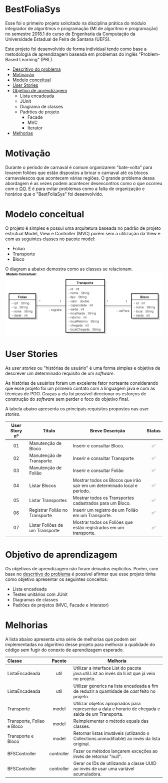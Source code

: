 # BestFoliaSys

Esse foi o primeiro projeto solicitado na disciplina prática do módulo integrador de algoritmos 
e programação (MI de algoritmo e programação) no semestre 2018.1 do curso de Engenharia da Computação
da Universidade Estadual de Feira de Santana (UEFS).

  Este projeto foi desenvolvido de forma individual tendo como base a metodologia de aprendizagem baseada em problemas 
  do inglês "Problem-Based Learning" (PBL).

- [Descritivo do problema](https://is.gd/problem_description)
- [Motivação](#motivação)
- [Modelo conceitual](#modelo-conceitual)
- [User Stories](#user-stories)
- [Objetivo de aprendizagem](#objetivo-de-aprendizagem)
  - Lista encadeada
  - JUnit
  - Diagrama de classes
  - Padrões de projeto
    - Facade
    - MVC
    - Iterator
- [Melhorias](#melhorias)

# Motivação
Durante o período de carnaval é comum organizarem "bate-volta" para levarem 
foliões que estão dispostos a bricar o carnaval até os blocos carnavalescos que
acontecem várias regiões. O grande problema dessa abordagem é as vezes podem
acontecer desencontros como o que ocorreu com o 
[OO](#https://is.gd/problem_description). E é para evitar problemas como 
a falta de organização e horários que o "BestFoliaSys" foi desenvolvido.

# Modelo conceitual
O projeto é simples e possui uma arquitetura baseada no padrão de projeto 
estrutual Model, View e Controller (MVC) porém sem a utilização da View e com 
as seguintes classes no pacote model: 
- Foliao
- Transporte
- Bloco

O diagram a abaixo demostra como as classes se relacionam.
![Modelo conceitual](https://github.com/UellingtonDamasceno/BestFoliaSys/blob/master/res/modelo%20conceitual.png)


# User Stories
As *user stories* ou "histórias de usuário" é uma forma simples e objetiva
de descrever um determinado requisito de um *software*. 

As histórias de usuários foram um excelente fator norteante considerando
que esse projeto foi um primeiro contato com a linguagem java e com as técnicas 
de POO. Graças a ela foi possível direcionar os esforços de construção do 
*software* sem perder o foco do objetivo final.

A tabela abaixo apresenta os principais requisitos propostos nas *user stories*.

| User Story nº | Título | Breve Descrição | Status | 
|:-------------:|--------|-----------------|:------:|
| 01 | Manutenção de Bloco | Inserir e consultar Bloco. | ✅ |
| 02 | Manutenção de Transporte | Inserir e consultar Transporte | ✅ |
| 03 | Manutenção de Folião | Inserir e consultar Folião | ✅ |
| 04 | Listar Blocos | Mostrar todos os Blocos que irão sair em um determinado local e período. | ✅  |
| 05 | Listar Transportes | Mostrar todos os Transportes cadastrados para um Bloco. | ✅ |
| 06 | Registrar Folião no Transporte | Inserir um registro de um Folião em um Transporte. | ✅ |
| 07 | Listar Foliões de um Transporte | Mostrar todos os Foliões que estão registrados em um transporte. | ✅ | 

# Objetivo de aprendizagem

Os objetivos de aprendizagem não foram deixados explícitos. Porém, com base no 
[descritivo do problema](https://is.gd/problem_description) é possível afirmar que 
esse projeto tinha como objetivo apresentar os seguintes conceitos: 
- Lista encadeada 
- Testes unitários com JUnit
- Diagramas de classes 
- Padrões de projetos (MVC, Facade e Interator)

# Melhorias

A lista abaixo apresenta uma série de melhorias que podem ser implementadas no 
algoritmo desse projeto para melhorar a qualidade do código sem fugir do conexto 
de aprendizagem esperado.

| Classe | Pacote | Melhoria |
|:------ | :----: | ---------|
| ListaEncadeada | util | Utilizar a interface List do pacote java.util.List ao invés da IList que já veio no projeto. |
| ListaEncadeada | util | Utilizar generics na lista encadeada a fim de reduzir a quantidade de *cast* feito no projeto. |
| Transporte | model | Utilizar objetos apropriados para representar a data e horario de chegada e saida de um Transporta. |
| Transporte, Foliao e Bloco | model | Reimplementar o método equals das classes. |
| Transporte e Bloco | model | Retornar listas imutáveis (utlizando o Collections.unmodifiable) ao invés da lista original. |
| BFSController | controller | Fazer os métodos lançarem exceções ao invés de retornar "null". |
| BFSController | controller | Gerar os IDs de utilizando a classe UUID ao invés de usar uma variável acumuladora. |
